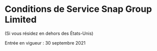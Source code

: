Conditions de Service Snap Group Limited
========================================

(Si vous résidez en dehors des États-Unis)

Entrée en vigueur : 30 septembre 2021